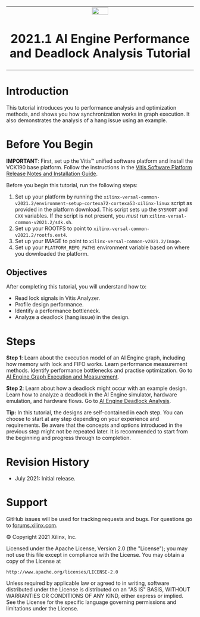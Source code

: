 <table>
 <tr>
   <td align="center"><img src="https://www.xilinx.com/content/dam/xilinx/imgs/press/media-kits/corporate/xilinx-logo.png" width="30%"/><h1>2021.1 AI Engine Performance and Deadlock Analysis Tutorial</h1>
   </td>
 </tr>
 <tr>
 </td>
 </tr>
</table>

# Introduction

This tutorial introduces you to performance analysis and optimization methods, and shows you how synchronization works in graph execution. It also demonstrates the analysis of a hang issue using an example. 

# Before You Begin

**IMPORTANT**: First, set up the Vitis™ unified software platform and install the VCK190 base platform. Follow the instructions in the [Vitis Software Platform Release Notes and Installation Guide](https://docs.xilinx.com/r/ug1393-vitis-application-acceleration/Installation).

Before you begin this tutorial, run the following steps:

1. Set up your platform by running the `xilinx-versal-common-v2021.2/environment-setup-cortexa72-cortexa53-xilinx-linux` script as provided in the platform download. This script sets up the `SYSROOT` and `CXX` variables. If the script is not present, you _must_ run `xilinx-versal-common-v2021.2/sdk.sh`.
2. Set up your ROOTFS to point to `xilinx-versal-common-v2021.2/rootfs.ext4`. 
3. Set up your IMAGE to point to `xilinx-versal-common-v2021.2/Image`.
4. Set up your `PLATFORM_REPO_PATHS` environment variable based on where you downloaded the platform.

## Objectives

After completing this tutorial, you will understand how to:

- Read lock signals in Vitis Analyzer.
- Profile design performance.
- Identify a performance bottleneck.
- Analyze a deadlock (hang issue) in the design.

# Steps

**Step 1**: Learn about the execution model of an AI Engine graph, including how memory with lock and FIFO works. Learn performance measurement methods. Identify performance bottlenecks and practise optimization. Go to [AI Engine Graph Execution and Measurement](./aie_execution_measurement.md).

**Step 2**: Learn about how a deadlock might occur with an example design. Learn how to analyze a deadlock in the AI Engine simulator, hardware emulation, and hardware flows. Go to [AI Engine Deadlock Analysis](./aie_hang_analysis.md).

**Tip:** In this tutorial, the designs are self-contained in each step. You can choose to start at any step depending on your experience and requirements. Be aware that the concepts and options introduced in the previous step might not be repeated later. It is recommended to start from the beginning and progress through to completion.

# Revision History

- July 2021: Initial release.

# Support

GitHub issues will be used for tracking requests and bugs. For questions go to [forums.xilinx.com](http://forums.xilinx.com/).

© Copyright 2021 Xilinx, Inc.

Licensed under the Apache License, Version 2.0 (the "License"); you may not use this file except in compliance with the License. You may obtain a copy of the License at

  ```
  http://www.apache.org/licenses/LICENSE-2.0
  ```

Unless required by applicable law or agreed to in writing, software distributed under the License is distributed on an "AS IS" BASIS, WITHOUT WARRANTIES OR CONDITIONS OF ANY KIND, either express or implied. See the License for the specific language governing permissions and limitations under the License.
